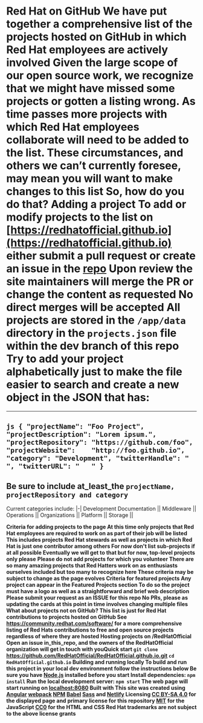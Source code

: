 # Red Hat on GitHub We have put together a comprehensive list of the projects hosted on GitHub in which Red Hat employees are actively involved Given the large scope of our open source work, we recognize that we might  have missed some projects or gotten a listing wrong. As time passes more projects with which Red Hat employees collaborate will need to be added to the list.  These circumstances, and others we can’t currently foresee, may mean you will want to make changes to this list So, how do you do that?  Adding a project To add or modify projects to the list on [https://redhatofficial.github.io](https://redhatofficial.github.io) either submit a pull request or create an issue in the  [repo](https://github.com/RedHatOfficial/RedHatOfficial.github.io) Upon review the site maintainers will merge the PR or change the content as requested No direct merges will be accepted All projects are stored in the `/app/data`  directory in the  `projects.json` file within the dev branch of this repo Try to add your project alphabetically  just to make the file easier to search and create a new object in the JSON that has:
---
`js
{
  "projectName": "Foo Project",
  "projectDescription": "Lorem ipsum.",
  "projectRepository": "https://github.com/foo",
  "projectWebsite":    "http://foo.github.io",
  "category": "Development",
  "twitterHandle": "  ",
  "twitterURL": "   "
}`
---
Be sure to include at_least_the 
`projectName, 
projectRepository
and
category`
 ---
 

Current categories include:
|-|
Development Documentation
 ||
 Middleware
 ||
 Operations
 ||
 Organizations
 ||
 Platform 
 ||
 Storage
 ||

**Criteria for adding projects to the page At this time only projects that Red Hat employees
are required to work on as part of their job will be listed This includes projects Red Hat stewards as well as projects
in which Red Hat is just one contributor among others For now don't list sub-projects if at all possible
Eventually we will get to that but for now, top-level projects only please**
**Please do not add projects for which you volunteer There are so many amazing projects that Red Hatters work on as enthusiasts
ourselves included but too many to recognize here These criteria may be subject to change as the page evolves
Criteria for featured projects Any project can appear in the Featured Projects section To do so the project must have a logo
as well as a straightforward and brief web description Please submit your request as an ISSUE for this repo
No PRs, please as updating the cards at this point in time involves changing multiple files What about projects not on GitHub?
This list is just for Red Hat contributions to projects hosted on GitHub See <https://community.redhat.com/software/> 
for a more comprehensive listing of Red Hats contributions to free
and open source projects regardless of where they are hosted Hosting projects on /RedHatOfficial
**Open an issue in_this_repo, and the owners of the RedHatOfficial organization will get  in touch with you**Quick start `git clone` https://github.com/RedHatOfficial/RedHatOfficial.github.io.git `cd RedHatOfficial.github.io` Building and running locally To build and run this project in your local dev environment follow the instructions below Be sure you have [Node.js](https://nodejs.org/) installed before you start
Install dependencies:
`npm install`
 Run the local development server:
 `npm start`
The web page will start running
on [localhost:8080](http://localhost:8080/)  Built with This site was created  using [Angular](https://angularjs.org/)
[webpack](https://webpack.js.org/)
[NPM](https://www.npmjs.com/)
[Babel](https://babeljs.io/)
[Sass](https://sass-lang.com/)
and
[Netlify](https://www.netlify.com/) Licensing
 [CC BY-SA 4.0](https://creativecommons.org/licenses/by-sa/4.0/)  for the displayed page and primary  license for this repository
 [MIT](https://opensource.org/licenses/MIT) 
 for the JavaScript [CC0](https://creativecommons.org/share-your-work/public-domain/cc0/)  for the HTML and CSS
Red Hat trademarks are not subject to the above license grants**
